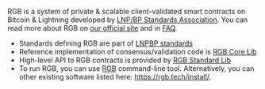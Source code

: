 RGB is a system of private & scalable client-validated smart contracts on Bitcoin & Lightning developed 
by [LNP/BP Standards Association](https://lnp-bp.org). You can read more about RGB on 
[our official site](https://rgb.tech) and in [FAQ](https://rgbfaq.com).

- Standards defining RGB are part of [LNPBP standards](https://github.com/LNP-BP/LNPBPs)
- Reference implementation of consensus/validation code is [RGB Core Lib](/RGB-WG/rgb-core)
- High-level API to RGB contracts is provided by [RGB Standard Lib](/RGB-WG/rgb-std)
- To run RGB, you can use [RGB](/RGB-WG/rgb) command-line tool. Alternatively, you can 
  other existing software listed here: <https://rgb.tech/install/>.
